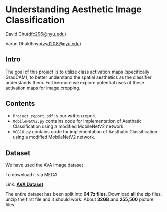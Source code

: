 # Understanding Aesthetic Image Classification

David Chu(dfc296@nyu.edu)

Varun Dhuldhoya(vyd208@nyu.edu)

## Intro

The goal of this project is to utilize class activation maps (specifically GradCAM), to better understand the spatial aesthetics as the
classifier understands them. Furthermore we explore potential uses of these activation maps for image cropping.


## Contents

- `Project_report.pdf` is our written report
- `MobileNetV2.py` contains code for implementation of Aesthatic Classification using a modified MobileNetV2 network.
- `VGG16.py` contains code for implementation of Aesthatic Classification using a modified MobileNetV2 network.

## Dataset 

We have used the AVA image dataset 

To download it via MEGA

Link: **[AVA Dataset](https://mega.nz/folder/9b520Lzb#2gIa1fgAzr677dcHKxjmtQ)**
  
The entire dataset has been split into **64 7z files**. Download **all** the zip files, unzip the first file and it should work. About **32GB** and **255,500** picture files.
